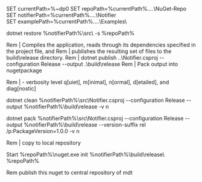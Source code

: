 
SET currentPath=%~dp0
SET repoPath=%currentPath%..\..\NuGet-Repo\
SET notifierPath=%currentPath%..\..\Notifier\
SET examplePath=%currentPath%..\..\Examples\

dotnet restore %notifierPath%\src\ -s %repoPath%

Rem | Compiles the application, reads through its dependencies specified in the project file, and 
Rem | publishes the resulting set of files to the build\release directory.
Rem | dotnet publish ..\Notifier.csproj --configuration Release --output .\build\release
Rem | Pack output into nugetpackage

Rem | - verbosity level q[uiet], m[inimal], n[ormal], d[etailed], and diag[nostic]

dotnet clean %notifierPath%\src\Notifier.csproj --configuration Release --output %notifierPath%\build\release -v n


dotnet pack %notifierPath%\src\Notifier.csproj --configuration Release --output %notifierPath%\build\release --version-suffix rel /p:PackageVersion=1.0.0 -v n

Rem | copy to local repository

Start %repoPath%\nuget.exe init %notifierPath%\build\release\ %repoPath% 


Rem publish this nuget to central repository of mdt




